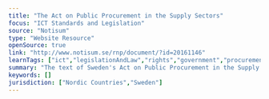 ```yaml
---
title: "The Act on Public Procurement in the Supply Sectors"
focus: "ICT Standards and Legislation"
source: "Notisum"
type: "Website Resource"
openSource: true
link: "http://www.notisum.se/rnp/document/?id=20161146"
learnTags: ["ict","legislationAndLaw","rights","government","procurement"]
summary: "The text of Sweden's Act on Public Procurement in the Supply Sectors."
keywords: []
jurisdiction: ["Nordic Countries","Sweden"]
---
```

